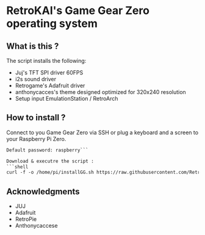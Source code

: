 
# RetroKAI's Game Gear Zero operating system


## What is this ?

The script installs the following:

- Juj's TFT SPI driver 60FPS
- i2s sound driver
- Retrogame's Adafruit driver
- anthonycacces's theme designed optimized for 320x240 resolution
- Setup input EmulationStation / RetroArch


## How to install ?
Connect to you Game Gear Zero via SSH or plug a keyboard and a screen to your Raspberry Pi Zero.
```Default username: pie
Default password: raspberry```

Download & executre the script :
```shell
curl -f -o /home/pi/installGG.sh https://raw.githubusercontent.com/RetroKAI/GameGearZero/master/installGG.sh && sudo bash installGG.sh
```

## Acknowledgments
- JUJ
- Adafruit
- RetroPie
- Anthonycaccese
